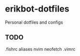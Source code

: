 

# erikbot-dotfiles
Personal dotfiles and configs

## TODO
.fishrc aliases
nvim
neofetch
.vimrc




